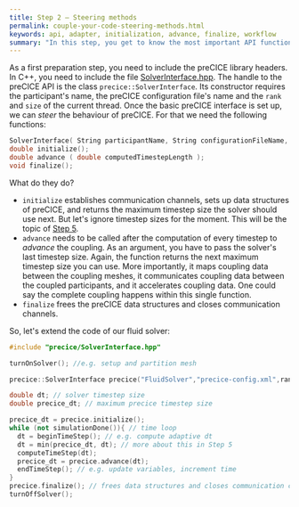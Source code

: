 ```yaml
---
title: Step 2 – Steering methods
permalink: couple-your-code-steering-methods.html
keywords: api, adapter, initialization, advance, finalize, workflow
summary: "In this step, you get to know the most important API functions of preCICE: initialize, advance, and finalize."
---
```



As a first preparation step, you need to include the preCICE library headers. In C++, you need to include the file [SolverInterface.hpp](https://github.com/precice/precice/blob/develop/src/precice/SolverInterface.hpp). 
The handle to the preCICE API is the class `precice::SolverInterface`. Its constructor requires the participant's name, the preCICE configuration file's name and the `rank` and `size` of the current thread. Once the basic preCICE interface is set up, we can *steer* the behaviour of preCICE. For that we need the following functions:

```cpp
SolverInterface( String participantName, String configurationFileName, int rank, int size );
double initialize();
double advance ( double computedTimestepLength ); 
void finalize();
```

What do they do?

* `initialize` establishes communication channels, sets up data structures of preCICE, and returns the maximum timestep size the solver should use next. But let's ignore timestep sizes for the moment. This will be the topic of [Step 5](couple-your-code-timestep-sizes.html).
* `advance` needs to be called after the computation of every timestep to _advance_ the coupling. As an argument, you have to pass the solver's last timestep size. Again, the function returns the next maximum timestep size you can use. More importantly, it maps coupling data between the coupling meshes, it communicates coupling data between the coupled participants, and it accelerates coupling data. One could say the complete coupling happens within this single function.
* `finalize` frees the preCICE data structures and closes communication channels.

So, let's extend the code of our fluid solver:

```cpp
#include "precice/SolverInterface.hpp"

turnOnSolver(); //e.g. setup and partition mesh 

precice::SolverInterface precice("FluidSolver","precice-config.xml",rank,size); // constructor

double dt; // solver timestep size
double precice_dt; // maximum precice timestep size

precice_dt = precice.initialize();
while (not simulationDone()){ // time loop
  dt = beginTimeStep(); // e.g. compute adaptive dt 
  dt = min(precice_dt, dt); // more about this in Step 5
  computeTimeStep(dt);
  precice_dt = precice.advance(dt);
  endTimeStep(); // e.g. update variables, increment time
}
precice.finalize(); // frees data structures and closes communication channels
turnOffSolver();
```



